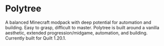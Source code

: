 # Polytree
A balanced Minecraft modpack with deep potential for automation and building. Easy to grasp, difficult to master.
Polytree is built around a vanilla aesthetic, extended progression/midgame, automation, and building. Currently built for Quilt 1.20.1.
